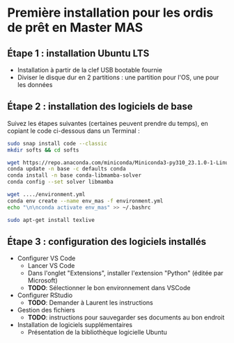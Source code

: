 # Première installation pour les ordis de prêt en Master MAS

## Étape 1 : installation Ubuntu LTS

* Installation à partir de la clef USB bootable fournie
* Diviser le disque dur en 2 partitions : une partition pour l'OS, une pour les données

## Étape 2 : installation des logiciels de base

Suivez les étapes suivantes (certaines peuvent prendre du temps), en copiant le code ci-dessous dans un Terminal :

```bash
sudo snap install code --classic
mkdir softs && cd softs

wget https://repo.anaconda.com/miniconda/Miniconda3-py310_23.1.0-1-Linux-x86_64.sh && bash Miniconda3-py310_23.1.0-1-Linux-x86_64.sh
conda update -n base -c defaults conda
conda install -n base conda-libmamba-solver
conda config --set solver libmamba

wget ..../environment.yml
conda env create --name env_mas -f environment.yml
echo "\n\nconda activate env_mas" >> ~/.bashrc

sudo apt-get install texlive
```

## Étape 3 : configuration des logiciels installés

* Configurer VS Code
    * Lancer VS Code
    * Dans l'onglet "Extensions", installer l'extension "Python" (éditée par Microsoft)
    * **TODO**: Sélectionner le bon environnement dans VSCode
* Configurer RStudio
    * **TODO**: Demander à Laurent les instructions
* Gestion des fichiers
    * **TODO**: instructions pour sauvegarder ses documents au bon endroit
* Installation de logiciels supplémentaires
    * Présentation de la bibliothèque logicielle Ubuntu
